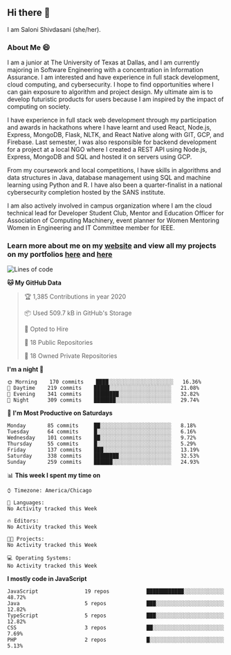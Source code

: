 ## Hi there 👋

I am Saloni Shivdasani (she/her).

### About Me 😄

I am a junior at The University of Texas at Dallas, and I am currently majoring in Software Engineering with a concentration in Information Assurance. I am interested and have experience in full stack development, cloud computing, and cybersecurity. I hope to find opportunities where I can gain exposure to algorithm and project design. My ultimate aim is to develop futuristic products for users because I am inspired by the impact of computing on society.

I have experience in full stack web development through my participation and awards in hackathons where I have learnt and used React, Node.js, Express, MongoDB, Flask, NLTK, and React Native along with GIT, GCP, and Firebase. Last semester, I was also responsible for backend development for a project at a local NGO where I created a REST API using Node.js, Express, MongoDB and SQL and hosted it on servers using GCP. 

From my coursework and local competitions, I have skills in algorithms and data structures in Java, database management using SQL and machine learning using Python and R. I have also been a quarter-finalist in a national cybersecurity completion hosted by the SANS institute.

I am also actively involved in campus organization where I am the cloud technical lead for Developer Student Club, Mentor and Education Officer for Association of Computing Machinery, event planner for Women Mentoring Women in Engineering and IT Committee member for IEEE.

### Learn more about me on my [website](https://www.saloni-shivdasani.codes) and view all my projects on my portfolios [here](https://www.saloni-shivdasani.codes/projects) and  [here](http://devpost.com/SaloniS)

<!--START_SECTION:waka-->
![Lines of code](https://img.shields.io/badge/From%20Hello%20World%20I've%20written-21.1%20million%20Lines%20of%20code-blue)

**🐱 My GitHub Data** 

> 🏆 1,385 Contributions in year 2020
 > 
> 📦 Used 509.7 kB in GitHub's Storage 
 > 
> 💼 Opted to Hire
 > 
> 📜 18 Public Repositories 
 > 
> 🔑 18 Owned Private Repositories 

**I'm a night 🦉** 

```text
🌞 Morning    170 commits    ████░░░░░░░░░░░░░░░░░░░░░   16.36% 
🌆 Daytime    219 commits    █████░░░░░░░░░░░░░░░░░░░░   21.08% 
🌃 Evening    341 commits    ████████░░░░░░░░░░░░░░░░░   32.82% 
🌙 Night      309 commits    ███████░░░░░░░░░░░░░░░░░░   29.74%

```
📅 **I'm Most Productive on Saturdays** 

```text
Monday       85 commits     ██░░░░░░░░░░░░░░░░░░░░░░░   8.18% 
Tuesday      64 commits     █░░░░░░░░░░░░░░░░░░░░░░░░   6.16% 
Wednesday    101 commits    ██░░░░░░░░░░░░░░░░░░░░░░░   9.72% 
Thursday     55 commits     █░░░░░░░░░░░░░░░░░░░░░░░░   5.29% 
Friday       137 commits    ███░░░░░░░░░░░░░░░░░░░░░░   13.19% 
Saturday     338 commits    ████████░░░░░░░░░░░░░░░░░   32.53% 
Sunday       259 commits    ██████░░░░░░░░░░░░░░░░░░░   24.93%

```


📊 **This week I spent my time on** 

```text
⌚︎ Timezone: America/Chicago

💬 Languages: 
No Activity tracked this Week

🔥 Editors: 
No Activity tracked this Week

🐱‍💻 Projects: 
No Activity tracked this Week

💻 Operating Systems: 
No Activity tracked this Week

```

**I mostly code in JavaScript** 

```text
JavaScript               19 repos            ████████████░░░░░░░░░░░░░   48.72% 
Java                     5 repos             ███░░░░░░░░░░░░░░░░░░░░░░   12.82% 
TypeScript               5 repos             ███░░░░░░░░░░░░░░░░░░░░░░   12.82% 
CSS                      3 repos             ██░░░░░░░░░░░░░░░░░░░░░░░   7.69% 
PHP                      2 repos             █░░░░░░░░░░░░░░░░░░░░░░░░   5.13%

```



<!--END_SECTION:waka-->

<!--
**SaloniSS/SaloniSS** is a ✨ _special_ ✨ repository because its `README.md` (this file) appears on your GitHub profile.

Here are some ideas to get you started:

- 🔭 I’m currently working on ...
- 🌱 I’m currently learning ...
- 👯 I’m looking to collaborate on ...
- 🤔 I’m looking for help with ...
- 💬 Ask me about ...
- 📫 How to reach me: ...
- 😄 Pronouns: ...
- ⚡ Fun fact: ...
-->
